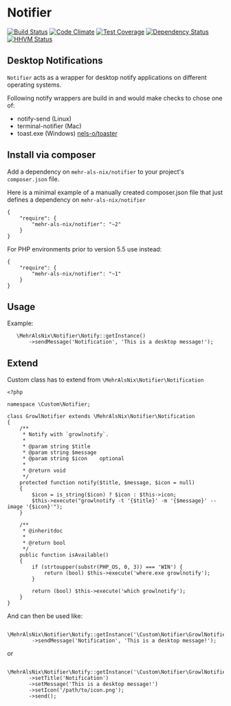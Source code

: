 # Notifier

[![Build Status](https://travis-ci.org/MehrAlsNix/Notifier.svg?branch=develop)](https://travis-ci.org/MehrAlsNix/Notifier) [![Code Climate](https://codeclimate.com/github/MehrAlsNix/Notifier/badges/gpa.svg)](https://codeclimate.com/github/MehrAlsNix/Notifier) [![Test Coverage](https://codeclimate.com/github/MehrAlsNix/Notifier/badges/coverage.svg)](https://codeclimate.com/github/MehrAlsNix/Notifier/coverage) [![Dependency Status](https://www.versioneye.com/user/projects/55c76bc0653762001a003770/badge.svg?style=flat)](https://www.versioneye.com/user/projects/55c76bc0653762001a003770) [![HHVM Status](http://hhvm.h4cc.de/badge/mehr-als-nix/notifier.svg)](http://hhvm.h4cc.de/package/mehr-als-nix/notifier)

## Desktop Notifications

`Notifier` acts as a wrapper for desktop notify applications on different operating systems.
 
 Following notify wrappers are build in and would make checks to chose one of:
 
 * notify-send (Linux)
 * terminal-notifier (Mac)
 * toast.exe (Windows) [nels-o/toaster](https://github.com/nels-o/toaster)

## Install via composer

Add a dependency on `mehr-als-nix/notifier` to your project's `composer.json` file.

Here is a minimal example of a manually created composer.json file that just defines a dependency on `mehr-als-nix/notifier`
```
{
    "require": {
        "mehr-als-nix/notifier": "~2"
    }
}
```

For PHP environments prior to version 5.5 use instead:
```
{
    "require": {
        "mehr-als-nix/notifier": "~1"
    }
}
```

## Usage

Example:
```
   \MehrAlsNix\Notifier\Notify::getInstance()
       ->sendMessage('Notification', 'This is a desktop message!');
```

## Extend

Custom class has to extend from `\MehrAlsNix\Notifier\Notification`

    <?php
    
    namespace \Custom\Notifier;
    
    class GrowlNotifier extends \MehrAlsNix\Notifier\Notification
    {
        /**
         * Notify with `growlnotify`.
         *
         * @param string $title
         * @param string $message
         * @param string $icon    optional
         *
         * @return void
         */
        protected function notify($title, $message, $icon = null)
        {
            $icon = is_string($icon) ? $icon : $this->icon;
            $this->execute("growlnotify -t '{$title}' -m '{$message}' --image '{$icon}'");
        }
    
        /**
         * @inheritdoc
         *
         * @return bool
         */
        public function isAvailable()
        {
            if (strtoupper(substr(PHP_OS, 0, 3)) === 'WIN') {
                return (bool) $this->execute('where.exe growlnotify');
            }
            
            return (bool) $this->execute('which growlnotify');
        }
    }

And can then be used like:

```
    \MehrAlsNix\Notifier\Notify::getInstance('\Custom\Notifier\GrowlNotifier')
        ->sendMessage('Notification', 'This is a desktop message!');
```
or
```
    \MehrAlsNix\Notifier\Notify::getInstance('\Custom\Notifier\GrowlNotifier')
       ->setTitle('Notification')
       ->setMessage('This is a desktop message!')
       ->setIcon('/path/to/icon.png');
       ->send();
```
